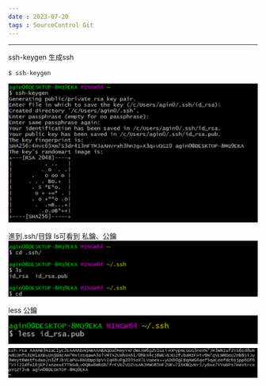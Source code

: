 ```yaml
---
date : 2023-07-20
tags : SourceControl Git
---
```

---
ssh-keygen 生成ssh
```
$ ssh-keygen
```

![Pasted image 20230720003250](https://raw.githubusercontent.com/agin0634/DuriShen_DevNote/main/Archives/Images/Pasted%20image%2020230720003250.png)

進到.ssh/目錄 ls可看到 私鑰、公鑰
![Pasted image 20230720003313](https://raw.githubusercontent.com/agin0634/DuriShen_DevNote/main/Archives/Images/Pasted%20image%2020230720003313.png)

less 公鑰
![Pasted image 2023072000s3332](https://raw.githubusercontent.com/agin0634/DuriShen_DevNote/main/Archives/Images/Pasted%20image%202023072000s3332.png)